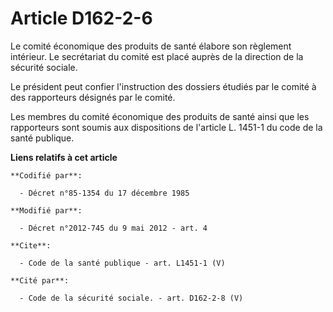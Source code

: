# Article D162-2-6

Le comité économique des produits de santé élabore son règlement intérieur. Le secrétariat du comité est placé auprès de la
direction de la sécurité sociale. 

Le président peut confier l'instruction des dossiers étudiés par le comité à des rapporteurs désignés par le comité. 

Les membres du comité économique des produits de santé ainsi que les rapporteurs sont soumis aux dispositions de l'article L.
1451-1 du code de la santé publique.

**Liens relatifs à cet article**

	**Codifié par**:

	  - Décret n°85-1354 du 17 décembre 1985

	**Modifié par**:

	  - Décret n°2012-745 du 9 mai 2012 - art. 4

	**Cite**:

	  - Code de la santé publique - art. L1451-1 (V)

	**Cité par**:

	  - Code de la sécurité sociale. - art. D162-2-8 (V)
